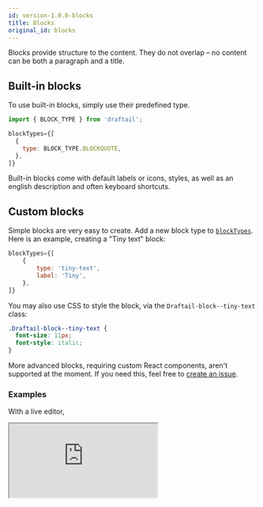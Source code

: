 ```yaml
---
id: version-1.0.0-blocks
title: Blocks
original_id: blocks
---
```


Blocks provide structure to the content. They do not overlap – no content can be both a paragraph and a title.

## Built-in blocks

To use built-in blocks, simply use their predefined type.

```jsx
import { BLOCK_TYPE } from 'draftail';

blockTypes={[
  {
    type: BLOCK_TYPE.BLOCKQUOTE,
  },
]}
```

Built-in blocks come with default labels or icons, styles, as well as an english description and often keyboard shortcuts.

## Custom blocks

Simple blocks are very easy to create. Add a new block type to [`blockTypes`](API.md#blocks-docs-blocks). Here is an example, creating a "Tiny text" block:

```jsx
blockTypes={[
    {
        type: 'tiny-text',
        label: 'Tiny',
    },
]}
```

You may also use CSS to style the block, via the `Draftail-block--tiny-text` class:

```css
.Draftail-block--tiny-text {
  font-size: 11px;
  font-style: italic;
}
```

More advanced blocks, requiring custom React components, aren't supported at the moment. If you need this, feel free to [create an issue](https://github.com/springload/draftail/issues/new).

### Examples

With a live editor,

<iframe src="https://demo.draftail.org/storybook/iframe.html?selectedKind=Docs&selectedStory=Blocks" class="iframe iframe--docs-200"></iframe>
